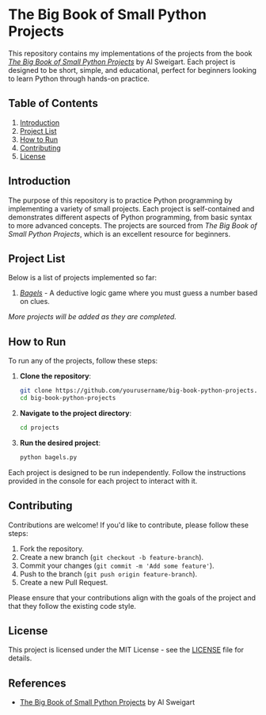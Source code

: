 # The Big Book of Small Python Projects

This repository contains my implementations of the projects from the book [*The Big Book of Small Python Projects*](https://nostarch.com/big-book-small-python-projects) by Al Sweigart. Each project is designed to be short, simple, and educational, perfect for beginners looking to learn Python through hands-on practice.

## Table of Contents

1. [Introduction](#introduction)
2. [Project List](#project-list)
3. [How to Run](#how-to-run)
4. [Contributing](#contributing)
5. [License](#license)

## Introduction

The purpose of this repository is to practice Python programming by implementing a variety of small projects. Each project is self-contained and demonstrates different aspects of Python programming, from basic syntax to more advanced concepts. The projects are sourced from *The Big Book of Small Python Projects*, which is an excellent resource for beginners.

## Project List

Below is a list of projects implemented so far:

1. [*Bagels*](https://github.com/Amadeus1705/The-Big-Book-of-Small-Python-Projects/blob/main/Chapter1.py) - A deductive logic game where you must guess a number based on clues.  

*More projects will be added as they are completed.*

## How to Run

To run any of the projects, follow these steps:

1. **Clone the repository**:
   ```sh
   git clone https://github.com/yourusername/big-book-python-projects.git
   cd big-book-python-projects
   ```

2. **Navigate to the project directory**:
   ```sh
   cd projects
   ```

3. **Run the desired project**:
   ```sh
   python bagels.py
   ```

Each project is designed to be run independently. Follow the instructions provided in the console for each project to interact with it.

## Contributing

Contributions are welcome! If you'd like to contribute, please follow these steps:

1. Fork the repository.
2. Create a new branch (`git checkout -b feature-branch`).
3. Commit your changes (`git commit -m 'Add some feature'`).
4. Push to the branch (`git push origin feature-branch`).
5. Create a new Pull Request.

Please ensure that your contributions align with the goals of the project and that they follow the existing code style.

## License

This project is licensed under the MIT License - see the [LICENSE](LICENSE) file for details.

## References

- [The Big Book of Small Python Projects](https://nostarch.com/big-book-small-python-projects) by Al Sweigart
